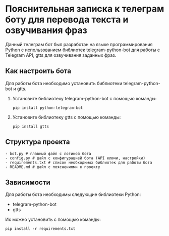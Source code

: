 # Пояснительная записка к телеграм боту для перевода текста и озвучивания фраз

Данный телеграм бот был разработан на языке программирования Python с использованием библиотек telegram-python-bot для работы с Telegram API, gtts для озвучивания заданных фраз.

## Как настроить бота

Для работы бота необходимо установить библиотеки telegram-python-bot и gtts.

1. Установите библиотеку telegram-python-bot с помощью команды:

   ```
   pip install python-telegram-bot
   ```
   
2. Установите библиотеку gtts с помощью команды:

   ```
   pip install gtts
   ```

## Структура проекта

```
- bot.py # главный файл с логикой бота
- config.py # файл с конфигурацией бота (API ключи, настройки)
- requirements.txt # список необходимых библиотек для работы бота
- README.md # файл с пояснениями к проекту
```

## Зависимости

Для работы бота необходимы следующие библиотеки Python:
- telegram-python-bot
- gtts

Их можно установить с помощью команды:

```
pip install -r requirements.txt
```
